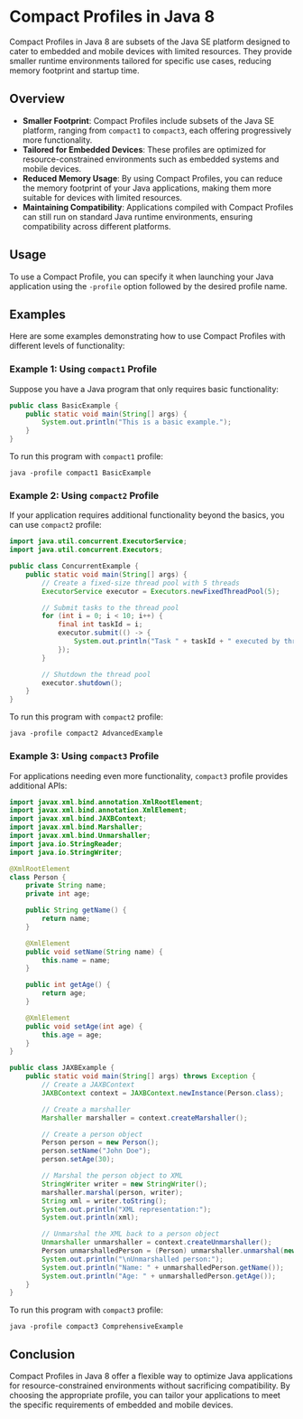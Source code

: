 # Compact Profiles in Java 8

Compact Profiles in Java 8 are subsets of the Java SE platform designed to cater to embedded and mobile devices with limited resources. 
They provide smaller runtime environments tailored for specific use cases, reducing memory footprint and startup time.

## Overview

- **Smaller Footprint**: Compact Profiles include subsets of the Java SE platform, ranging from `compact1` to `compact3`, each offering progressively more functionality.
- **Tailored for Embedded Devices**: These profiles are optimized for resource-constrained environments such as embedded systems and mobile devices.
- **Reduced Memory Usage**: By using Compact Profiles, you can reduce the memory footprint of your Java applications, making them more suitable for devices with limited resources.
- **Maintaining Compatibility**: Applications compiled with Compact Profiles can still run on standard Java runtime environments, ensuring compatibility across different platforms.

## Usage

To use a Compact Profile, you can specify it when launching your Java application using the `-profile` option followed by the desired profile name.

## Examples

Here are some examples demonstrating how to use Compact Profiles with different levels of functionality:

### Example 1: Using `compact1` Profile

Suppose you have a Java program that only requires basic functionality:

```java
public class BasicExample {
    public static void main(String[] args) {
        System.out.println("This is a basic example.");
    }
}
```

To run this program with `compact1` profile:

```
java -profile compact1 BasicExample
```

### Example 2: Using `compact2` Profile

If your application requires additional functionality beyond the basics, you can use `compact2` profile:

```java
import java.util.concurrent.ExecutorService;
import java.util.concurrent.Executors;

public class ConcurrentExample {
    public static void main(String[] args) {
        // Create a fixed-size thread pool with 5 threads
        ExecutorService executor = Executors.newFixedThreadPool(5);

        // Submit tasks to the thread pool
        for (int i = 0; i < 10; i++) {
            final int taskId = i;
            executor.submit(() -> {
                System.out.println("Task " + taskId + " executed by thread " + Thread.currentThread().getName());
            });
        }

        // Shutdown the thread pool
        executor.shutdown();
    }
}
```

To run this program with `compact2` profile:

```
java -profile compact2 AdvancedExample
```

### Example 3: Using `compact3` Profile

For applications needing even more functionality, `compact3` profile provides additional APIs:

```java
import javax.xml.bind.annotation.XmlRootElement;
import javax.xml.bind.annotation.XmlElement;
import javax.xml.bind.JAXBContext;
import javax.xml.bind.Marshaller;
import javax.xml.bind.Unmarshaller;
import java.io.StringReader;
import java.io.StringWriter;

@XmlRootElement
class Person {
    private String name;
    private int age;

    public String getName() {
        return name;
    }

    @XmlElement
    public void setName(String name) {
        this.name = name;
    }

    public int getAge() {
        return age;
    }

    @XmlElement
    public void setAge(int age) {
        this.age = age;
    }
}

public class JAXBExample {
    public static void main(String[] args) throws Exception {
        // Create a JAXBContext
        JAXBContext context = JAXBContext.newInstance(Person.class);

        // Create a marshaller
        Marshaller marshaller = context.createMarshaller();

        // Create a person object
        Person person = new Person();
        person.setName("John Doe");
        person.setAge(30);

        // Marshal the person object to XML
        StringWriter writer = new StringWriter();
        marshaller.marshal(person, writer);
        String xml = writer.toString();
        System.out.println("XML representation:");
        System.out.println(xml);

        // Unmarshal the XML back to a person object
        Unmarshaller unmarshaller = context.createUnmarshaller();
        Person unmarshalledPerson = (Person) unmarshaller.unmarshal(new StringReader(xml));
        System.out.println("\nUnmarshalled person:");
        System.out.println("Name: " + unmarshalledPerson.getName());
        System.out.println("Age: " + unmarshalledPerson.getAge());
    }
}
```

To run this program with `compact3` profile:

```
java -profile compact3 ComprehensiveExample
```

## Conclusion

Compact Profiles in Java 8 offer a flexible way to optimize Java applications for resource-constrained environments without sacrificing compatibility. By choosing the appropriate profile, you can tailor your applications to meet the specific requirements of embedded and mobile devices.